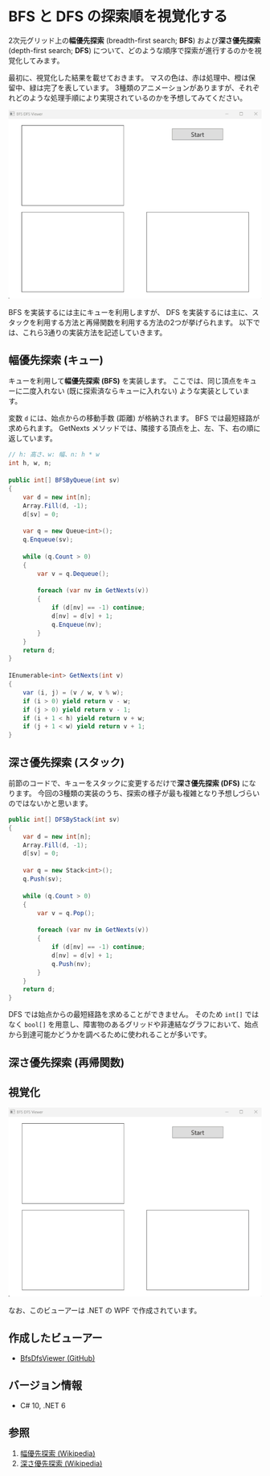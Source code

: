 # BFS と DFS の探索順を視覚化する
2次元グリッド上の**幅優先探索** (breadth-first search; **BFS**) および**深さ優先探索** (depth-first search; **DFS**) について、どのような順序で探索が進行するのかを視覚化してみます。

最初に、視覚化した結果を載せておきます。
マスの色は、赤は処理中、橙は保留中、緑は完了を表しています。
3種類のアニメーションがありますが、それぞれどのような処理手順により実現されているのかを予想してみてください。

![](https://github.com/sakapon/Tools-2024/blob/main/Images/BfsDfs/BfsDfsViewer-1.0.3-Rotation.gif)

BFS を実装するには主にキューを利用しますが、
DFS を実装するには主に、スタックを利用する方法と再帰関数を利用する方法の2つが挙げられます。
以下では、これら3通りの実装方法を記述していきます。

## 幅優先探索 (キュー)
キューを利用して**幅優先探索 (BFS)** を実装します。
ここでは、同じ頂点をキューに二度入れない (既に探索済ならキューに入れない) ような実装としています。

変数 `d` には、始点からの移動手数 (距離) が格納されます。
BFS では最短経路が求められます。
GetNexts メソッドでは、隣接する頂点を上、左、下、右の順に返しています。

```csharp
// h: 高さ、w: 幅、n: h * w
int h, w, n;

public int[] BFSByQueue(int sv)
{
	var d = new int[n];
	Array.Fill(d, -1);
	d[sv] = 0;

	var q = new Queue<int>();
	q.Enqueue(sv);

	while (q.Count > 0)
	{
		var v = q.Dequeue();

		foreach (var nv in GetNexts(v))
		{
			if (d[nv] == -1) continue;
			d[nv] = d[v] + 1;
			q.Enqueue(nv);
		}
	}
	return d;
}

IEnumerable<int> GetNexts(int v)
{
	var (i, j) = (v / w, v % w);
	if (i > 0) yield return v - w;
	if (j > 0) yield return v - 1;
	if (i + 1 < h) yield return v + w;
	if (j + 1 < w) yield return v + 1;
}
```

## 深さ優先探索 (スタック)
前節のコードで、キューをスタックに変更するだけで**深さ優先探索 (DFS)** になります。
今回の3種類の実装のうち、探索の様子が最も複雑となり予想しづらいのではないかと思います。

```csharp
public int[] DFSByStack(int sv)
{
	var d = new int[n];
	Array.Fill(d, -1);
	d[sv] = 0;

	var q = new Stack<int>();
	q.Push(sv);

	while (q.Count > 0)
	{
		var v = q.Pop();

		foreach (var nv in GetNexts(v))
		{
			if (d[nv] == -1) continue;
			d[nv] = d[v] + 1;
			q.Push(nv);
		}
	}
	return d;
}
```

DFS では始点からの最短経路を求めることができません。
そのため `int[]` ではなく `bool[]` を用意し、障害物のあるグリッドや非連結なグラフにおいて、始点から到達可能かどうかを調べるために使われることが多いです。

## 深さ優先探索 (再帰関数)

## 視覚化

![](https://github.com/sakapon/Tools-2024/blob/main/Images/BfsDfs/BfsDfsViewer-1.0.3-Cross.gif)

なお、このビューアーは .NET の WPF で作成されています。

## 作成したビューアー
- [BfsDfsViewer (GitHub)](https://github.com/sakapon/Tools-2024/tree/main/BfsDfs)

## バージョン情報
- C# 10, .NET 6

## 参照
1. [幅優先探索 (Wikipedia)](https://ja.wikipedia.org/wiki/幅優先探索)
1. [深さ優先探索 (Wikipedia)](https://ja.wikipedia.org/wiki/深さ優先探索)
